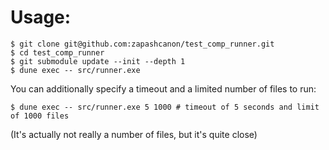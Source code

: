# Usage:

```shell-session
$ git clone git@github.com:zapashcanon/test_comp_runner.git
$ cd test_comp_runner
$ git submodule update --init --depth 1
$ dune exec -- src/runner.exe
```

You can additionally specify a timeout and a limited number of files to run:

```shell-session
$ dune exec -- src/runner.exe 5 1000 # timeout of 5 seconds and limit of 1000 files
```

(It's actually not really a number of files, but it's quite close)
